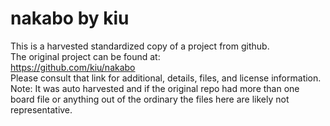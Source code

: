 
# nakabo by kiu  
This is a harvested standardized copy of a project from github.  
The original project can be found at:  
https://github.com/kiu/nakabo  
Please consult that link for additional, details, files, and license information.  
Note: It was auto harvested and if the original repo had more than one board file or anything out of the ordinary the files here are likely not representative.  
    
